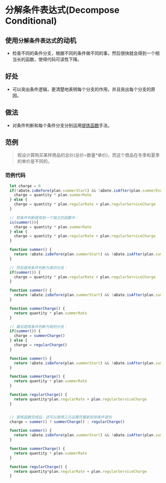 # 分解条件表达式(Decompose Conditional)

## 使用`分解条件表达式`的动机

- 检查不同的条件分支，根据不同的条件做不同的事，然后很快就会得到一个相当长的函数，使得代码可读性下降。

## 好处

- 可以突出条件逻辑，更清楚地表明每个分支的作用，并且突出每个分支的原因。

## 做法

- 对条件判断和每个条件分支分别运用[提炼函数](refactoring/first/extractFunction)手法。

## 范例

> 假设计算购买某样商品的总价(总价=数量*单价)，而这个商品在冬季和夏季的单价是不同的。

### 范例代码

```js
  let charge = 0
  if(!aDate.isBefore(plan.summerStart) && !aDate.isAfter(plan.summerEnd)){
    charge = quantity * plan.summerRate
  } else {
    charge = quantity * plan.regularRate + plan.regularServiceCharge
  }

  // 把条件判断提炼到一个独立的函数中：
  is(summer()){
    charge = quantity * plan.summerRate
  } else {
    charge = quantity * plan.regularRate + plan.regularServiceCharge
  }

  function summer() {
    return !aDate.isBefore(plan.summerStart) && !aDate.isAfter(plan.summerEnd)
  }

  // 然后提炼条件判断为真的分支：
  if(summer()) {
    charge = quantity * plan.regularRate + plan.regularServiceCharge
  }

  function summer() {
    return !aDate.isBefore(plan.summerStart) && !aDate.isAfter(plan.summerEnd)
  }

  function summerCharge() {
    return quantity * plan.summerRate
  }

  // 最后提炼条件判断为假的分支：
  if(summer()) {
    charge = summerCharge()
  } else {
    charge = regularCharge()
  }

  function summer() {
    return !aDate.isBefore(plan.summerStart) && !aDate.isAfter(plan.summerEnd)
  }

  function summerCharge() {
    return quantity * plan.summerRate
  }

  function regularCharge() {
    return quantity*plan.regularRate + plan.regularServiceCharge
  }


  // 提炼函数完成后，还可以使用三元运算符重新安排条件语句
  charge = summer() ? summerCharge() : regularCharge()

  function summer() {
    return !aDate.isBefore(plan.summerStart) && !aDate.isAfter(plan.summerEnd)
  }

  function summerCharge() {
    return quantity * plan.summerRate
  }

  function regularCharge() {
    return quantity*plan.regularRate + plan.regularServiceCharge
  }

```
